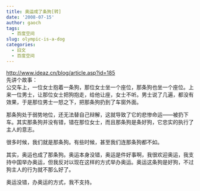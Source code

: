 ```yaml
---
title: 奥运成了条狗[转]
date: '2008-07-15'
author: gaoch
tags:
  - 百度空间
slug: olympic-is-a-dog
categories:
  - 旧文
  - 百度空间
---
```


http://www.ideaz.cn/blog/article.asp?id=185  
先讲个故事：  
公交车上，一位女士抱着一条狗，那位女士坐一个座位，那条狗也坐一个座位。上来一位男士，让那位女士把狗抱走，给他让座，女士不听。男士说了几遍，都没有效果，于是那位男士一怒之下，把那条狗扔到了车窗外面。  
  
那条狗处于弱势地位，还无法替自己辩解，这就导致了它的悲惨命运——被扔下车。其实那条狗并没有错，错在那位女士，而且那条狗是条好狗，它忠实的执行了主人的意志。  
  
很多时候，我们就是那条狗。有些时候，甚至我们连那条狗都不如。  
  
其实，奥运也成了那条狗。奥运本身没错，奥运是件好事啊，我很欢迎奥运，我支持中国举办奥运，但我反对以现在这样的方式举办奥运。奥运这条狗是好狗，不过狗主人的行为就不那么好了。  
  
奥运没错，办奥运的方式，我不支持。
